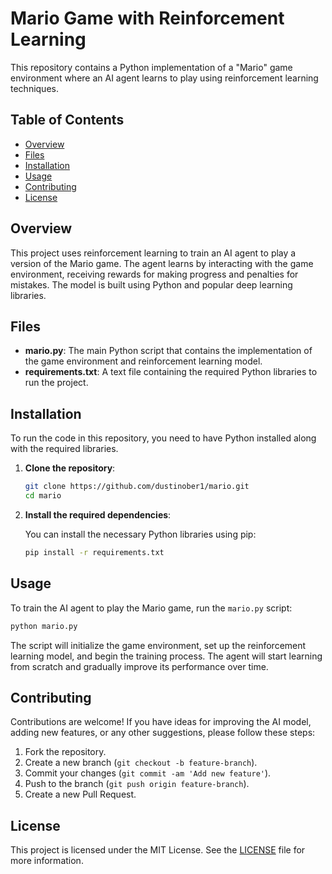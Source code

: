# Mario Game with Reinforcement Learning

This repository contains a Python implementation of a "Mario" game environment where an AI agent learns to play using reinforcement learning techniques.

## Table of Contents

- [Overview](#overview)
- [Files](#files)
- [Installation](#installation)
- [Usage](#usage)
- [Contributing](#contributing)
- [License](#license)

## Overview

This project uses reinforcement learning to train an AI agent to play a version of the Mario game. The agent learns by interacting with the game environment, receiving rewards for making progress and penalties for mistakes. The model is built using Python and popular deep learning libraries.

## Files

- **mario.py**: The main Python script that contains the implementation of the game environment and reinforcement learning model.
- **requirements.txt**: A text file containing the required Python libraries to run the project.

## Installation

To run the code in this repository, you need to have Python installed along with the required libraries.

1. **Clone the repository**:

    ```bash
    git clone https://github.com/dustinober1/mario.git
    cd mario
    ```

2. **Install the required dependencies**:

    You can install the necessary Python libraries using pip:

    ```bash
    pip install -r requirements.txt
    ```

## Usage

To train the AI agent to play the Mario game, run the `mario.py` script:

```bash
python mario.py
```
The script will initialize the game environment, set up the reinforcement learning model, and begin the training process. The agent will start learning from scratch and gradually improve its performance over time.

## Contributing

Contributions are welcome! If you have ideas for improving the AI model, adding new features, or any other suggestions, please follow these steps:

1. Fork the repository.
2. Create a new branch (`git checkout -b feature-branch`).
3. Commit your changes (`git commit -am 'Add new feature'`).
4. Push to the branch (`git push origin feature-branch`).
5. Create a new Pull Request.

## License

This project is licensed under the MIT License. See the [LICENSE](LICENSE) file for more information.
